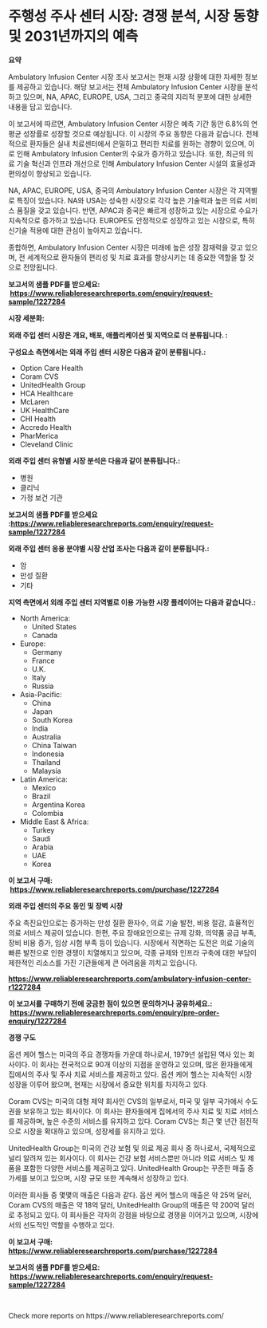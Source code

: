 <p><h1>주행성 주사 센터 시장: 경쟁 분석, 시장 동향 및 2031년까지의 예측</h1></p><p><strong>요약</strong></p>
<p><p>Ambulatory Infusion Center 시장 조사 보고서는 현재 시장 상황에 대한 자세한 정보를 제공하고 있습니다. 해당 보고서는 전체 Ambulatory Infusion Center 시장을 분석하고 있으며, NA, APAC, EUROPE, USA, 그리고 중국의 지리적 분포에 대한 상세한 내용을 담고 있습니다.</p><p>이 보고서에 따르면, Ambulatory Infusion Center 시장은 예측 기간 동안 6.8%의 연평균 성장률로 성장할 것으로 예상됩니다. 이 시장의 주요 동향은 다음과 같습니다. 전체적으로 환자들은 실내 치료센터에서 은밀하고 편리한 치료를 원하는 경향이 있으며, 이로 인해 Ambulatory Infusion Center의 수요가 증가하고 있습니다. 또한, 최근의 의료 기술 혁신과 인프라 개선으로 인해 Ambulatory Infusion Center 시설의 효율성과 편의성이 향상되고 있습니다.</p><p>NA, APAC, EUROPE, USA, 중국의 Ambulatory Infusion Center 시장은 각 지역별로 특징이 있습니다. NA와 USA는 성숙한 시장으로 각각 높은 기술력과 높은 의료 서비스 품질을 갖고 있습니다. 반면, APAC과 중국은 빠르게 성장하고 있는 시장으로 수요가 지속적으로 증가하고 있습니다. EUROPE도 안정적으로 성장하고 있는 시장으로, 특히 신기술 적용에 대한 관심이 높아지고 있습니다.</p><p>종합하면, Ambulatory Infusion Center 시장은 미래에 높은 성장 잠재력을 갖고 있으며, 전 세계적으로 환자들의 편리성 및 치료 효과를 향상시키는 데 중요한 역할을 할 것으로 전망됩니다.</p></p>
<p><strong>보고서의 샘플 PDF를 받으세요: &nbsp;<a href="https://www.reliableresearchreports.com/enquiry/request-sample/1227284">https://www.reliableresearchreports.com/enquiry/request-sample/1227284</a></strong></p>
<p><strong>시장 세분화:</strong></p>
<p><strong> 외래 주입 센터 시장은 개요, 배포, 애플리케이션 및 지역으로 더 분류됩니다. :</strong></p>
<p><strong>구성요소 측면에서는 외래 주입 센터 시장은 다음과 같이 분류됩니다.:</strong></p>
<p><ul><li>Option Care Health</li><li>Coram CVS</li><li>UnitedHealth Group</li><li>HCA Healthcare</li><li>McLaren</li><li>UK HealthCare</li><li>CHI Health</li><li>Accredo Health</li><li>PharMerica</li><li>Cleveland Clinic</li></ul></p>
<p><strong> 외래 주입 센터 유형별 시장 분석은 다음과 같이 분류됩니다.:</strong></p>
<p><ul><li>병원</li><li>클리닉</li><li>가정 보건 기관</li></ul></p>
<p><strong>보고서의 샘플 PDF를 받으세요 :<a href="https://www.reliableresearchreports.com/enquiry/request-sample/1227284">https://www.reliableresearchreports.com/enquiry/request-sample/1227284</a></strong></p>
<p><strong> 외래 주입 센터 응용 분야별 시장 산업 조사는 다음과 같이 분류됩니다.:</strong></p>
<p><ul><li>암</li><li>만성 질환</li><li>기타</li></ul></p>
<p><strong>지역 측면에서 외래 주입 센터 지역별로 이용 가능한 시장 플레이어는 다음과 같습니다.:</strong></p>
<p><ul>
    <li>
        North America:
        <ul>
            <li>United States</li>
            <li>Canada</li>
        </ul>
    </li>
    <li>
        Europe:
        <ul>
            <li>Germany</li>
            <li>France</li>
            <li>U.K.</li>
            <li>Italy</li>
            <li>Russia</li>
        </ul>
    </li>
    <li>
        Asia-Pacific:
        <ul>
            <li>China</li>
            <li>Japan</li>
            <li>South Korea</li>
            <li>India</li>
            <li>Australia</li>
            <li>China Taiwan</li>
            <li>Indonesia</li>
            <li>Thailand</li>
            <li>Malaysia</li>
        </ul>
    </li>
    <li>
        Latin America:
        <ul>
            <li>Mexico</li>
            <li>Brazil</li>
            <li>Argentina Korea</li>
            <li>Colombia</li>
        </ul>
    </li>
    <li>
        Middle East & Africa:
        <ul>
            <li>Turkey</li>
            <li>Saudi</li>
            <li>Arabia</li>
            <li>UAE</li>
            <li>Korea</li>
        </ul>
    </li>
    </ul></p>
<p><strong>이 보고서 구매: &nbsp;<a href="https://www.reliableresearchreports.com/purchase/1227284">https://www.reliableresearchreports.com/purchase/1227284</a></strong></p>
<p><strong>외래 주입 센터의 주요 동인 및 장벽 시장</strong></p>
<p><p>주요 촉진요인으로는 증가하는 만성 질환 환자수, 의료 기술 발전, 비용 절감, 효율적인 의료 서비스 제공이 있습니다. 한편, 주요 장애요인으로는 규제 강화, 의약품 공급 부족, 장비 비용 증가, 임상 시험 부족 등이 있습니다. 시장에서 직면하는 도전은 의료 기술의 빠른 발전으로 인한 경쟁이 치열해지고 있으며, 각종 규제와 인프라 구축에 대한 부담이 제한적인 리소스를 가진 기관들에게 큰 어려움을 끼치고 있습니다.</p></p>
<p><strong><a href="https://www.reliableresearchreports.com/ambulatory-infusion-center-r1227284">https://www.reliableresearchreports.com/ambulatory-infusion-center-r1227284</a></strong></p>
<p><strong>이 보고서를 구매하기 전에 궁금한 점이 있으면 문의하거나 공유하세요.: &nbsp;<a href="https://www.reliableresearchreports.com/enquiry/pre-order-enquiry/1227284">https://www.reliableresearchreports.com/enquiry/pre-order-enquiry/1227284</a></strong></p>
<p><strong>경쟁 구도</strong></p>
<p><p>옵션 케어 헬스는 미국의 주요 경쟁자들 가운데 하나로서, 1979년 설립된 역사 있는 회사이다. 이 회사는 전국적으로 90개 이상의 지점을 운영하고 있으며, 많은 환자들에게 집에서의 주사 및 주사 치료 서비스를 제공하고 있다. 옵션 케어 헬스는 지속적인 시장 성장을 이루어 왔으며, 현재는 시장에서 중요한 위치를 차지하고 있다. </p><p>Coram CVS는 미국의 대형 제약 회사인 CVS의 일부로서, 미국 및 일부 국가에서 수도권을 보유하고 있는 회사이다. 이 회사는 환자들에게 집에서의 주사 치료 및 치료 서비스를 제공하며, 높은 수준의 서비스를 유지하고 있다. Coram CVS는 최근 몇 년간 점진적으로 시장을 확대하고 있으며, 성장세를 유지하고 있다. </p><p>UnitedHealth Group는 미국의 건강 보험 및 의료 제공 회사 중 하나로서, 국제적으로 널리 알려져 있는 회사이다. 이 회사는 건강 보험 서비스뿐만 아니라 의료 서비스 및 제품을 포함한 다양한 서비스를 제공하고 있다. UnitedHealth Group는 꾸준한 매출 증가세를 보이고 있으며, 시장 규모 또한 계속해서 성장하고 있다. </p><p>이러한 회사들 중 몇몇의 매출은 다음과 같다. 옵션 케어 헬스의 매출은 약 25억 달러, Coram CVS의 매출은 약 18억 달러, UnitedHealth Group의 매출은 약 200억 달러로 추정되고 있다. 이 회사들은 각자의 강점을 바탕으로 경쟁을 이어가고 있으며, 시장에서의 선도적인 역할을 수행하고 있다.</p></p>
<p><strong>이 보고서 구매: &nbsp; <a href="https://www.reliableresearchreports.com/purchase/1227284">https://www.reliableresearchreports.com/purchase/1227284</a></strong></p>
<p><strong>보고서의 샘플 PDF를 받으세요: &nbsp;<a href="https://www.reliableresearchreports.com/enquiry/request-sample/1227284">https://www.reliableresearchreports.com/enquiry/request-sample/1227284</a></strong><strong></strong></p>
<p>&nbsp;</p>
<p>Check more reports on https://www.reliableresearchreports.com/</p>